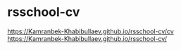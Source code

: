 # rsschool-cv
https://Kamranbek-Khabibullaev.github.io/rsschool-cv/cv
https://Kamranbek-Khabibullaev.github.io/rsschool-cv/
